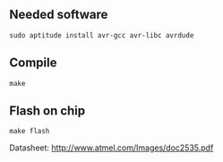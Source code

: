 
## Needed software

    sudo aptitude install avr-gcc avr-libc avrdude


## Compile

    make

## Flash on chip

    make flash


Datasheet: http://www.atmel.com/Images/doc2535.pdf